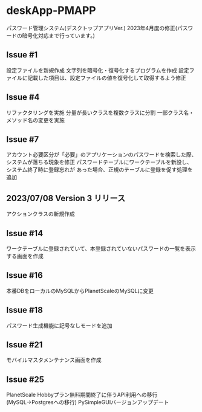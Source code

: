 # deskApp-PMAPP
パスワード管理システム(デスクトップアプリVer.)
2023年4月度の修正(パスワードの暗号化対応まで行っています。)
## Issue #1
設定ファイルを新規作成
文字列を暗号化・復号化するプログラムを作成
設定ファイルに記載した項目は、設定ファイルの値を復号化して取得するよう修正
## Issue #4
リファクタリングを実施
分量が長いクラスを複数クラスに分割
一部クラス名・メソッド名の変更を実施
## Issue #7
アカウント必要区分が「必要」のアプリケーションのパスワードを検索した際、
システムが落ちる現象を修正
パスワードテーブルにワークテーブルを新設し、システム終了時に登録忘れが
あった場合、正規のテーブルに登録を促す処理を追加
## 2023/07/08 Version 3 リリース
アクションクラスの新規作成
## Issue #14
ワークテーブルに登録されていて、本登録されていないパスワードの一覧を表示する画面を作成
## Issue #16
本番DBをローカルのMySQLからPlanetScaleのMySQLに変更
## Issue #18
パスワード生成機能に記号なしモードを追加
## Issue #21
モバイルマスタメンテナンス画面を作成
## Issue #25
PlanetScale Hobbyプラン無料期間終了に伴うAPI利用への移行(MySQL→Postgresへの移行)
PySimpleGUIバージョンアップデート
